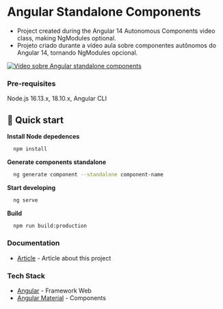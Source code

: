# Angular Standalone Components

- Project created during the Angular 14 Autonomous Components video class, making NgModules optional.
- Projeto criado durante a vídeo aula sobre componentes autônomos do Angular 14, tornando NgModules opcional.

[![Vídeo sobre Angular standalone components](https://user-images.githubusercontent.com/7671459/232959832-cbc9b865-056f-4972-928d-64c5d78880cc.png)](http://www.youtube.com/watch?v=CB88oX_eI-g "Video Title")


### Pre-requisites

Node.js 16.13.x, 18.10.x,
Angular CLI

## 🚀 Quick start

**Install Node depedences**

```bash
  npm install
```

**Generate components standalone**

```bash
  ng generate component --standalone component-name
```

**Start developing**

```bash
  ng serve
```

**Build**

```bash
  npm run build:production
```

### Documentation
- [Article](https://raphaelramos.dev/blog/angular-standalone-components/) - Article about this project

### Tech Stack

- [Angular](https://angular.io/) - Framework Web
- [Angular Material](https://material.angular.io/) - Components

